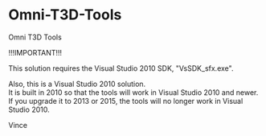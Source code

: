 # Omni-T3D-Tools
Omni T3D Tools


!!!IMPORTANT!!!

This solution requires the Visual Studio 2010 SDK, "VsSDK_sfx.exe".

Also, this is a Visual Studio 2010 solution.  
It is built in 2010 so that the tools will work in Visual Studio 2010 and newer.
If you upgrade it to 2013 or 2015, the tools will no longer work in Visual Studio 2010.

Vince

